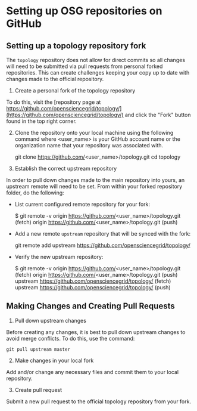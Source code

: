 # Setting up OSG repositories on GitHub

## Setting up a topology repository fork

The `topology` repository does not allow for direct commits so all changes
will need to be submitted via pull requests from personal forked repositories.
This can create challenges keeping your copy up to date with changes made to the
official repository.

1. Create a personal fork of the topology repository

To do this, visit the [repository page at https://github.com/opensciencegrid/topology/](https://github.com/opensciencegrid/topology/)
and click the "Fork" button found in the top right corner.

2. Clone the repository onto your local machine using the following command where <user_name> is your GitHub
account name or the organization name that your repository was associated with.

	git clone https://github.com/<user_name>/topology.git 
	cd topology

3. Establish the correct upstream repository

In order to pull down changes made to the main repository into yours, an upstream remote
will need to be set. From within your forked repository folder, do the following:

* List current configured remote repository for your fork:

	$ git remote -v
	origin	https://github.com/<user_name>/topology.git (fetch)
	origin	https://github.com/<user_name>/topology.git (push)

* Add a new remote `upstream` repository that will be synced with the fork:

	git remote add upstream https://github.com/opensciencegrid/topology/

* Verify the new upstream repository:

	$ git remote -v
	origin	https://github.com/<user_name>/topology.git (fetch)
	origin	https://github.com/<user_name>/topology.git (push)
	upstream	https://github.com/opensciencegrid/topology/ (fetch)
	upstream	https://github.com/opensciencegrid/topology/ (push)

## Making Changes and Creating Pull Requests

1. Pull down upstream changes

Before creating any changes, it is best to pull down upstream changes to 
avoid merge conflicts. To do this, use the command:

	git pull upstream master

2. Make changes in your local fork

Add and/or change any necessary files and commit them to your local repository.

3. Create pull request

Submit a new pull request to the official topology repository from your fork.
